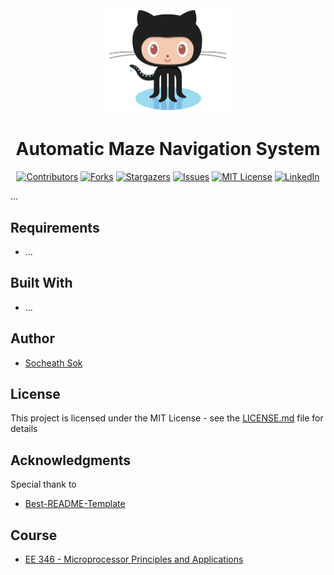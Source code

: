 <!-- Readme Start here -->

<!-- Load logo from readme/logo.jpg -->
<div align="center">
  <img src="readme/logo.jpg" width="200" alt="animated" />
</div>


<!-- Title -->
<h1 align="center" style="border: none">
Automatic Maze Navigation System
</h1>


<!-- Shield IO - very nice icons -->
<div align="center">

[![Contributors][contributors_shield]][contributors_url]
[![Forks][forks_shield]][forks_url]
[![Stargazers][stars_shield]][stars_url]
[![Issues][issues_shield]][issues_url]
[![MIT License][license_shield]][license_url]
[![LinkedIn][linkedin_shield]][linkedin_url]

</div>


<!-- Description -->
...


<!-- Include externals file that you need to run the program -->
## Requirements
- ...


<!-- Include your major tools and frameworks -->
## Built With
- ...


<!-- Authors information -->
## Author
- [Socheath Sok][github]


<!-- License -->
## License
This project is licensed under the MIT License - see the [LICENSE.md][license_url] file for details


<!-- Shoutout to other projects, plugin, or minor tools -->
## Acknowledgments
Special thank to
- [Best-README-Template][Best-README-Template]


<!-- Course -->
## Course
- [EE 346 - Microprocessor Principles and Applications][course]


<!-- References -->
<!-- Shield Icons-->
[contributors_shield]: https://img.shields.io/github/contributors/SocheathSok/Automatic-Maze-Navigation-System.svg?style=for-the-badge
[forks_shield]: https://img.shields.io/github/forks/SocheathSok/Automatic-Maze-Navigation-System.svg?style=for-the-badge
[stars_shield]: https://img.shields.io/github/stars/SocheathSok/Automatic-Maze-Navigation-System.svg?style=for-the-badge
[issues_shield]: https://img.shields.io/github/issues/SocheathSok/Automatic-Maze-Navigation-System.svg?style=for-the-badge
[license_shield]: https://img.shields.io/github/license/SocheathSok/Automatic-Maze-Navigation-System.svg?style=for-the-badge
[linkedin_shield]: https://img.shields.io/badge/-LinkedIn-black.svg?style=for-the-badge&logo=linkedin&colorB=555

<!-- Shield URLs -->
[contributors_url]: https://github.com/SocheathSok/Automatic-Maze-Navigation-System/graphs/contributors
[forks_url]: https://github.com/SocheathSok/Automatic-Maze-Navigation-System/network/members
[stars_url]: https://github.com/SocheathSok/Automatic-Maze-Navigation-System/stargazers
[issues_url]: https://github.com/SocheathSok/Automatic-Maze-Navigation-System/issues
[license_url]: https://github.com/SocheathSok/Automatic-Maze-Navigation-System/blob/master/LICENSE.md
[linkedin_url]: https://www.linkedin.com/in/socheath-sok-010822240/

<!-- Other URLs -->
[github]: https://github.com/socheathsok
[course]: http://catalog.csulb.edu/preview_course_nopop.php?catoid=5&coid=40849
[Best-README-Template]: https://github.com/othneildrew/Best-README-Template


